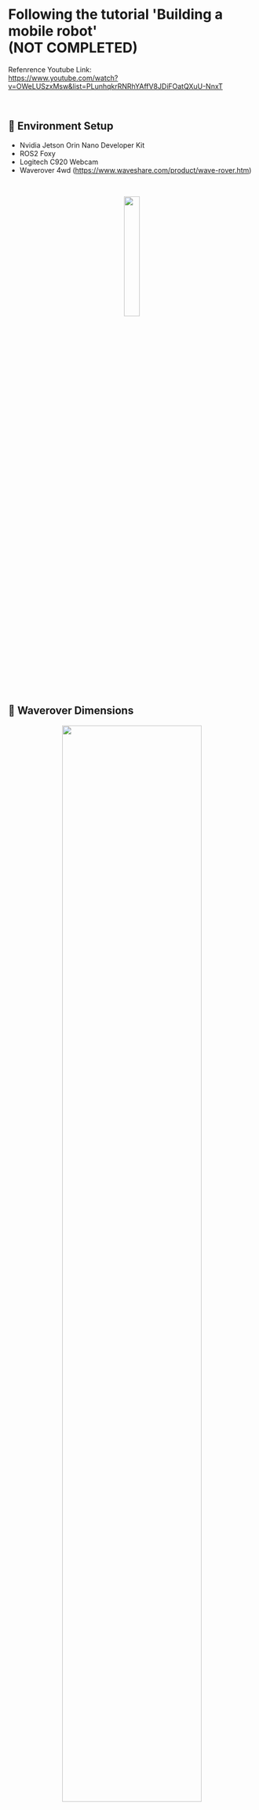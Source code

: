 # Following the tutorial 'Building a mobile robot' <br> (NOT COMPLETED)

Refenrence Youtube Link:  
https://www.youtube.com/watch?v=OWeLUSzxMsw&list=PLunhqkrRNRhYAffV8JDiFOatQXuU-NnxT

<br>

## :pushpin: Environment Setup
- Nvidia Jetson Orin Nano Developer Kit
- ROS2 Foxy
- Logitech C920 Webcam
- Waverover 4wd (https://www.waveshare.com/product/wave-rover.htm)

<br>

<p align="center">
  <img src="https://github.com/Skymind24/robot/assets/114856550/bd6e95cc-5e34-4364-956d-985c213553cf" width="25%" height="25%">
</p>

<br>

## :pushpin: Waverover Dimensions
<p align="center">
  <img src="https://github.com/Skymind24/robot/assets/114856550/9dd34977-513d-46d7-bfd3-60c4dc140f57" width="75%" height="75%">
</p>

<br>

<p align="center">
  <img src="https://github.com/Skymind24/robot/assets/114856550/ea913905-4d01-4f82-8edd-9406445d1103" width="75%" height="75%">
</p>
